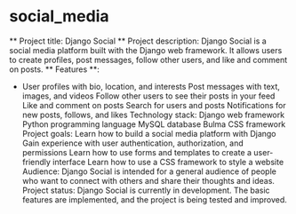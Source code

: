 # social_media
** Project title: Django Social **
Project description: Django Social is a social media platform built with the Django web framework. It allows users to create profiles, post messages, follow other users, and like and comment on posts.
** Features **:
 - User profiles with bio, location, and interests
Post messages with text, images, and videos
Follow other users to see their posts in your feed Like and comment on posts
Search for users and posts
Notifications for new posts, follows, and likes
Technology stack:
Django web framework
Python programming language
MySQL database
Bulma CSS framework
Project goals:
Learn how to build a social media platform with Django
Gain experience with user authentication, authorization, and permissions
Learn how to use forms and templates to create a user-friendly interface
Learn how to use a CSS framework to style a website
Audience: Django Social is intended for a general audience of people who want to connect with others and share their thoughts and ideas.
Project status: Django Social is currently in development. The basic features are implemented, and the project is being tested and improved.
